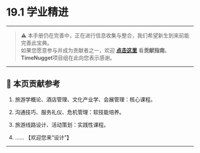 # 19.1 学业精进

---

> ⚠️ 本手册仍在完善中，正在进行信息收集与整合，我们希望新生到来前能完善此宝典。  
> 如果您愿意参与并成为贡献者之一，欢迎 **[点击这里](/CONTRIBUTING)** 看**贡献指南**。  
> **TimeNugget**项目组在此向您表示感谢。  

---

## 📌 本页贡献参考

1. 旅游学概论、酒店管理、文化产业学、会展管理：核心课程。

2. 沟通技巧、服务礼仪、危机管理：软技能培养。

3. 旅游线路设计、活动策划：实践性课程。

4. ……  【欢迎您来“设计”】

---
